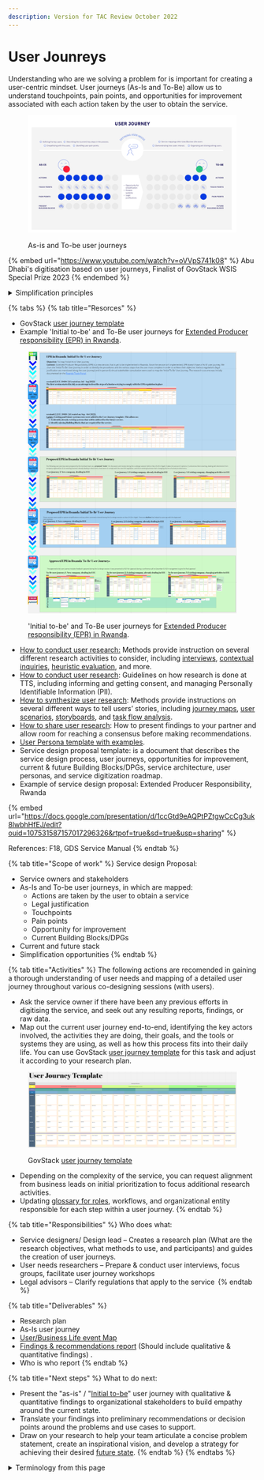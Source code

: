 ```yaml
---
description: Version for TAC Review October 2022
---
```


# User Jounreys

Understanding who are we solving a problem for is important for creating a user-centric mindset. User journeys (As-Is and To-Be) allow us to understand touchpoints, pain points, and opportunities for improvement associated with each action taken by the user to obtain the service.

<figure><img src="../../.gitbook/assets/5. As-is initial-to-be user journey (1).jpg" alt=""><figcaption><p>As-is and To-be user journeys</p></figcaption></figure>

{% embed url="https://www.youtube.com/watch?v=oVVpS741k08" %}
Abu Dhabi's digitisation based on user journeys, Finalist of GovStack WSIS Special Prize 2023
{% endembed %}

<details>

<summary>Simplification principles </summary>

The co-design of the To-Be user journeys can be based on the following principles:

* Minimize redundancies by integrating and streamlining steps across the user journey. This can be achieved by: retrieving information required to obtain a service from registries; tailoring unified forms that are auto-filled and require only the data that does not already exist within registries.&#x20;
* Silence signifies tacitly expressed consent. Shifting the burden of proof in administrative proceedings. Example: Notifying the government of new business operations instead of requesting a business license.
* Elimination of requirements, data, or documents. Example: Validation of information through consulting the data from registries instead of requesting the user to present copies of documents.
* Reduction of the maximum term of resolution. Example: reduction in the time between application and approval for a business license.
* Extension of validity (to avoid the need for continuous renewals).
* Immediate resolution procedure. Access to registries should be completely automated, for example, obtaining birth certificates and attestation of no prosecution.

</details>

{% tabs %}
{% tab title="Resorces" %}
* GovStack [user journey template](../learning-and-exchange/artefacts.md#request-for-information-5-rfi-5)
* Example 'Initial to-be' and To-Be user journeys for [Extended Producer responsibility (EPR) in Rwanda](https://miro.com/app/board/uXjVP56Uir8=/?share\_link\_id=755323073673).

<figure><img src="../../.gitbook/assets/Screenshot 2023-03-31 171334.png" alt=""><figcaption><p>'Initial to-be' and To-Be user journeys for <a href="https://miro.com/app/board/uXjVP56Uir8=/?share_link_id=755323073673">Extended Producer responsibility (EPR) in Rwanda</a>.</p></figcaption></figure>

* [How to conduct user research:](https://methods.18f.gov/interview-checklist/) Methods provide instruction on several different research activities to consider, including [interviews](https://methods.18f.gov/stakeholder-and-user-interviews), [contextual inquiries](https://methods.18f.gov/contextual-inquiry), [heuristic evaluation](https://methods.18f.gov/heuristic-evaluation), and more.&#x20;
* [How to conduct user research](https://handbook.tts.gsa.gov/research-guidelines/): Guidelines on how research is done at TTS, including informing and getting consent, and managing Personally Identifiable Information (PII).&#x20;
* [How to synthesize user research](https://methods.18f.gov/): Methods provide instructions on several different ways to tell users’ stories, including [journey maps](https://methods.18f.gov/journey-mapping), [user scenarios](https://methods.18f.gov/user-scenarios), [storyboards](https://methods.18f.gov/storyboarding), and [task flow analysis](https://methods.18f.gov/decide/task-flow-analysis/).&#x20;
* [How to share user research](https://18f.gsa.gov/2018/02/06/getting-partners-on-board-with-research-findings/): How to present findings to your partner and allow room for reaching a consensus before making recommendations.&#x20;
* [User Persona template with examples](../learning-and-exchange/artefacts.md#user-personas).&#x20;
* Service design proposal template: is a document that describes the service design process, user journeys, opportunities for improvement, current & future Building Blocks/DPGs, service architecture, user personas, and service digitization roadmap.
* Example of service design proposal: Extended Producer Responsibility, Rwanda

{% embed url="https://docs.google.com/presentation/d/1ccGtd9eAQPtPZtgwCcCg3uk8lwbhHfEJ/edit?ouid=107531587157017296326&rtpof=true&sd=true&usp=sharing" %}

References: F18, GDS Service Manual &#x20;
{% endtab %}

{% tab title="Scope of work" %}
Service design Proposal:

* Service owners and stakeholders&#x20;
* As-Is and To-be user journeys, in which are mapped:
  * Actions are taken by the user to obtain a service
  * Legal justification
  * Touchpoints
  * Pain points
  * Opportunity for improvement
  * Current Building Blocks/DPGs
* Current and future stack
* Simplification opportunities
{% endtab %}

{% tab title="Activities" %}
The following actions are recomended in gaining a thorough understanding of  user needs and mapping of a detailed user journey throughout various co-designing sessions (with users).&#x20;

* Ask the service owner if there have been any previous efforts in digitising the service, and seek out any resulting reports, findings, or raw data.&#x20;
* Map out the current user journey end-to-end, identifying the key actors involved, the activities they are doing, their goals, and the tools or systems they are using, as well as how this process fits into their daily life. You can use GovStack [user journey template](https://govstack.gitbook.io/implementation-playbook/govstack-implementation-playbook/learning-and-exchange/artefacts#request-for-information-5-rfi-5) for this task and adjust it according to your research plan. &#x20;

<figure><img src="../../.gitbook/assets/Screenshot 2023-03-31 170153 (1).png" alt=""><figcaption><p>GovStack <a href="https://govstack.gitbook.io/implementation-playbook/govstack-implementation-playbook/learning-and-exchange/artefacts#request-for-information-5-rfi-5">user journey template</a></p></figcaption></figure>

* Depending on the complexity of the service, you can request alignment from business leads on initial prioritization to focus additional research activities.
* Updating [glossary for roles](https://govstack.gitbook.io/implementation-playbook/govstack-implementation-playbook/annex/govstack-user-profiles-taxonomy), workflows, and organizational entity responsible for each step within a user journey.&#x20;
{% endtab %}

{% tab title="Responsibilities" %}
Who does what:

* Service designers/ Design lead – Creates a research plan (What are the research objectives, what methods to use, and participants) and guides the creation of user journeys.
* User needs researchers – Prepare & conduct user interviews, focus groups, facilitate user journey workshops &#x20;
* Legal advisors – Clarify regulations that apply to the service &#x20;
{% endtab %}

{% tab title="Deliverables" %}
* Research plan &#x20;
* As-Is user journey &#x20;
* [User/Business Life event Map](https://govstack.gitbook.io/implementation-playbook/govstack-implementation-playbook/learning-and-exchange/artefacts#request-for-information-3-rfi-3)
* [Findings & recommendations report](../learning-and-exchange/artefacts.md#findings-and-recommendations-report) (Should include qualitative & quantitative findings) .
* Who is who report &#x20;
{% endtab %}

{% tab title="Next steps" %}
What to do next:

* Present the "as-is" / "[Initial to-be](https://govstack.gitbook.io/implementation-playbook/govstack-implementation-playbook/learning-and-exchange/artefacts#request-for-information-5-rfi-5)" user journey with qualitative & quantitative findings to organizational stakeholders to build empathy around the current state.&#x20;
* Translate your findings into preliminary recommendations or decision points around the problems and use cases to support.&#x20;
* Draw on your research to help your team articulate a concise problem statement, create an inspirational vision, and develop a strategy for achieving their desired [future state](https://product-guide.18f.gov/define/).&#x20;
{% endtab %}
{% endtabs %}

<details>

<summary>Terminology from this page</summary>

**Touchpoint**: A point of contact or interaction between a service and the user. Examples: physical visits to a government office, sending documents via post, phone call, sms, e-mail, voice command, and more.

**Pinpoint:** A persistent or recurring problem, as with a step within the service, that frequently inconveniences or annoys users. Example: filling multiple forms to access a service.

**Opportunity for improvement**: These are possible simplifications that can improve the user experience. Example:

</details>

